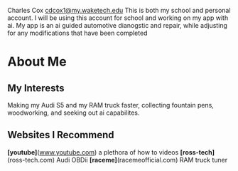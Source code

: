 Charles Cox  <cdcox1@my.waketech.edu>
This is both my school and personal account.
I will be using this account for school and working on my app with ai.
My app is an ai guided automotive dianogstic and repair, while
adjusting for any modifications that have been completed
# About Me
## My Interests
Making my Audi S5 and my RAM truck faster, collecting fountain pens, woodworking, and seeking out ai capabilites.
## Websites I Recommend
**[youtube]**(www.youtube.com) a plethora of how to videos
**[ross-tech]**(ross-tech.com) Audi OBDii
**[raceme]**(racemeofficial.com) RAM truck tuner
